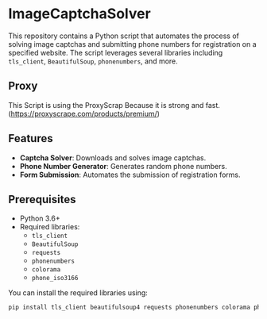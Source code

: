 # ImageCaptchaSolver

This repository contains a Python script that automates the process of solving image captchas and submitting phone numbers for registration on a specified website. The script leverages several libraries including `tls_client`, `BeautifulSoup`, `phonenumbers`, and more.
## Proxy
This Script is using the ProxyScrap Because it is strong and fast.
(https://proxyscrape.com/products/premium/)
## Features

- **Captcha Solver**: Downloads and solves image captchas.
- **Phone Number Generator**: Generates random phone numbers.
- **Form Submission**: Automates the submission of registration forms.

## Prerequisites

- Python 3.6+
- Required libraries: 
  - `tls_client`
  - `BeautifulSoup`
  - `requests`
  - `phonenumbers`
  - `colorama`
  - `phone_iso3166`

You can install the required libraries using:

```bash
pip install tls_client beautifulsoup4 requests phonenumbers colorama phone-iso3166
